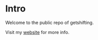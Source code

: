 # Intro

Welcome to the public repo of getshifting.

Visit my [website](https://getshifting.com) for more info.
